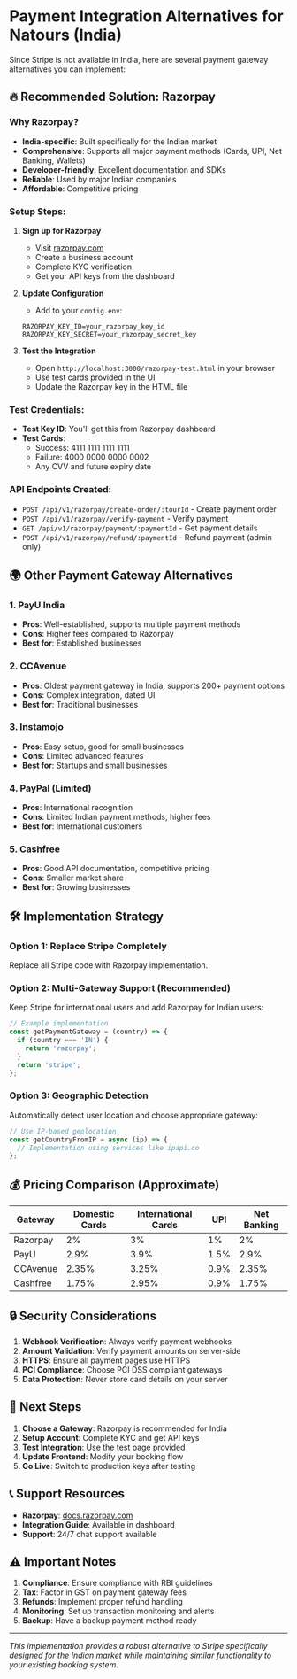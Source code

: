 # Payment Integration Alternatives for Natours (India)

Since Stripe is not available in India, here are several payment gateway alternatives you can implement:

## 🔥 Recommended Solution: Razorpay

### Why Razorpay?
- **India-specific**: Built specifically for the Indian market
- **Comprehensive**: Supports all major payment methods (Cards, UPI, Net Banking, Wallets)
- **Developer-friendly**: Excellent documentation and SDKs
- **Reliable**: Used by major Indian companies
- **Affordable**: Competitive pricing

### Setup Steps:

1. **Sign up for Razorpay**
   - Visit [razorpay.com](https://razorpay.com)
   - Create a business account
   - Complete KYC verification
   - Get your API keys from the dashboard

2. **Update Configuration**
   - Add to your `config.env`:
   ```env
   RAZORPAY_KEY_ID=your_razorpay_key_id
   RAZORPAY_KEY_SECRET=your_razorpay_secret_key
   ```

3. **Test the Integration**
   - Open `http://localhost:3000/razorpay-test.html` in your browser
   - Use test cards provided in the UI
   - Update the Razorpay key in the HTML file

### Test Credentials:
- **Test Key ID**: You'll get this from Razorpay dashboard
- **Test Cards**:
  - Success: 4111 1111 1111 1111
  - Failure: 4000 0000 0000 0002
  - Any CVV and future expiry date

### API Endpoints Created:
- `POST /api/v1/razorpay/create-order/:tourId` - Create payment order
- `POST /api/v1/razorpay/verify-payment` - Verify payment
- `GET /api/v1/razorpay/payment/:paymentId` - Get payment details
- `POST /api/v1/razorpay/refund/:paymentId` - Refund payment (admin only)

## 🌍 Other Payment Gateway Alternatives

### 1. PayU India
- **Pros**: Well-established, supports multiple payment methods
- **Cons**: Higher fees compared to Razorpay
- **Best for**: Established businesses

### 2. CCAvenue
- **Pros**: Oldest payment gateway in India, supports 200+ payment options
- **Cons**: Complex integration, dated UI
- **Best for**: Traditional businesses

### 3. Instamojo
- **Pros**: Easy setup, good for small businesses
- **Cons**: Limited advanced features
- **Best for**: Startups and small businesses

### 4. PayPal (Limited)
- **Pros**: International recognition
- **Cons**: Limited Indian payment methods, higher fees
- **Best for**: International customers

### 5. Cashfree
- **Pros**: Good API documentation, competitive pricing
- **Cons**: Smaller market share
- **Best for**: Growing businesses

## 🛠️ Implementation Strategy

### Option 1: Replace Stripe Completely
Replace all Stripe code with Razorpay implementation.

### Option 2: Multi-Gateway Support (Recommended)
Keep Stripe for international users and add Razorpay for Indian users:

```javascript
// Example implementation
const getPaymentGateway = (country) => {
  if (country === 'IN') {
    return 'razorpay';
  }
  return 'stripe';
};
```

### Option 3: Geographic Detection
Automatically detect user location and choose appropriate gateway:

```javascript
// Use IP-based geolocation
const getCountryFromIP = async (ip) => {
  // Implementation using services like ipapi.co
};
```

## 💰 Pricing Comparison (Approximate)

| Gateway | Domestic Cards | International Cards | UPI | Net Banking |
|---------|---------------|-------------------|-----|-------------|
| Razorpay | 2% | 3% | 1% | 2% |
| PayU | 2.9% | 3.9% | 1.5% | 2.9% |
| CCAvenue | 2.35% | 3.25% | 0.9% | 2.35% |
| Cashfree | 1.75% | 2.95% | 0.9% | 1.75% |

## 🔒 Security Considerations

1. **Webhook Verification**: Always verify payment webhooks
2. **Amount Validation**: Verify payment amounts on server-side
3. **HTTPS**: Ensure all payment pages use HTTPS
4. **PCI Compliance**: Choose PCI DSS compliant gateways
5. **Data Protection**: Never store card details on your server

## 🚀 Next Steps

1. **Choose a Gateway**: Razorpay is recommended for India
2. **Setup Account**: Complete KYC and get API keys
3. **Test Integration**: Use the test page provided
4. **Update Frontend**: Modify your booking flow
5. **Go Live**: Switch to production keys after testing

## 📞 Support Resources

- **Razorpay**: [docs.razorpay.com](https://docs.razorpay.com)
- **Integration Guide**: Available in dashboard
- **Support**: 24/7 chat support available

## ⚠️ Important Notes

1. **Compliance**: Ensure compliance with RBI guidelines
2. **Tax**: Factor in GST on payment gateway fees
3. **Refunds**: Implement proper refund handling
4. **Monitoring**: Set up transaction monitoring and alerts
5. **Backup**: Have a backup payment method ready

---

*This implementation provides a robust alternative to Stripe specifically designed for the Indian market while maintaining similar functionality to your existing booking system.*

